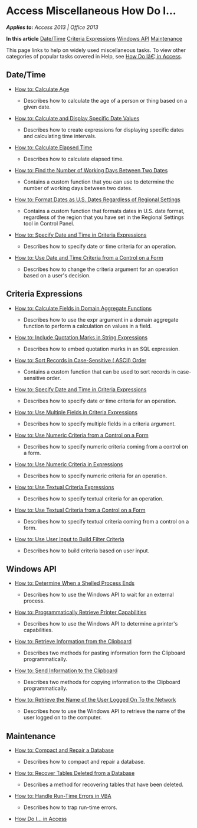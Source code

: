 
# Access Miscellaneous How Do I...

 _**Applies to:** Access 2013 | Office 2013_

 **In this article**
 [Date/Time](#sectionSection0)
 [Criteria Expressions](#sectionSection1)
 [Windows API](#sectionSection2)
 [Maintenance](#sectionSection3)


This page links to help on widely used miscellaneous tasks. To view other categories of popular tasks covered in Help, see  [How Do Iâ€¦ in Access](44a3e88e-df6d-9a2e-2241-262156469df8.md).


## Date/Time
<a name="sectionSection0"> </a>


-  [How to: Calculate Age](4afca7f2-9864-6300-79c4-c4e251b0b66d.md)
    
      - Describes how to calculate the age of a person or thing based on a given date.
    
-  [How to: Calculate and Display Specific Date Values](ba8c8404-fbe9-d7ef-57bb-17631ec8fb4c.md)
    
      - Describes how to create expressions for displaying specific dates and calculating time intervals.
    
-  [How to: Calculate Elapsed Time](90e46152-6d97-0860-a414-a17cc8ba40cf.md)
    
      - Describes how to calculate elapsed time.
    
-  [How to: Find the Number of Working Days Between Two Dates](2831d409-1b10-06ef-54ec-9c3386e70021.md)
    
      - Contains a custom function that you can use to determine the number of working days between two dates.
    
-  [How to: Format Dates as U.S. Dates Regardless of Regional Settings](d2e9121d-d950-0f63-9a28-53613a205465.md)
    
      - Contains a custom function that formats dates in U.S. date format, regardless of the region that you have set in the Regional Settings tool in Control Panel.
    
-  [How to: Specify Date and Time in Criteria Expressions](749379e7-5fbe-3371-a780-ca7915d8de43.md)
    
      - Describes how to specify date or time criteria for an operation.
    
-  [How to: Use Date and Time Criteria from a Control on a Form](65ea2c4c-f714-a34a-7430-b2b11fddf1a6.md)
    
      - Describes how to change the criteria argument for an operation based on a user's decision.
    

## Criteria Expressions
<a name="sectionSection1"> </a>


-  [How to: Calculate Fields in Domain Aggregate Functions](49be8987-6703-0632-6119-8e5e6ae6e315.md)
    
      - Describes how to use the expr argument in a domain aggregate function to perform a calculation on values in a field.
    
-  [How to: Include Quotation Marks in String Expressions](bb4d42ee-37cb-8fbf-0489-62fdf0706b91.md)
    
      - Describes how to embed quotation marks in an SQL expression.
    
-  [How to: Sort Records in Case-Sensitive ( ASCII) Order](92c74803-2ff3-82b3-ca20-8bef5bfd6004.md)
    
      - Contains a custom function that can be used to sort records in case-sensitive order.
    
-  [How to: Specify Date and Time in Criteria Expressions](749379e7-5fbe-3371-a780-ca7915d8de43.md)
    
      - Describes how to specify date or time criteria for an operation.
    
-  [How to: Use Multiple Fields in Criteria Expressions](b0bd588b-b25a-f433-3642-7b06936377e2.md)
    
      - Describes how to specify multiple fields in a criteria argument.
    
-  [How to: Use Numeric Criteria from a Control on a Form](d3455b78-9ab3-9a85-14c9-895e0d0b96d2.md)
    
      - Describes how to specify numeric criteria coming from a control on a form.
    
-  [How to: Use Numeric Criteria in Expressions](c2055190-8d65-7342-19ef-582c05846b5b.md)
    
      - Describes how to specify numeric criteria for an operation.
    
-  [How to: Use Textual Criteria Expressions](72ee596d-b08c-6af4-041a-6771ac8ce524.md)
    
      - Describes how to specify textual criteria for an operation.
    
-  [How to: Use Textual Criteria from a Control on a Form](236e57eb-3523-92da-e665-281961dfb431.md)
    
      - Describes how to specify textual criteria coming from a control on a form.
    
-  [How to: Use User Input to Build Filter Criteria](0ce3417e-3527-ded4-0940-691c5c81352c.md)
    
      - Describes how to build criteria based on user input.
    

## Windows API
<a name="sectionSection2"> </a>


-  [How to: Determine When a Shelled Process Ends](16a6fb03-0ff5-76a9-8efb-9348d5a6beef.md)
    
      - Describes how to use the Windows API to wait for an external process.
    
-  [How to: Programmatically Retrieve Printer Capabilities](8c929823-6b61-16ea-6d84-ff47cc1e8389.md)
    
      - Describes how to use the Windows API to determine a printer's capabilities.
    
-  [How to: Retrieve Information from the Clipboard](593d3047-c6c8-ab22-cdeb-aadc8b56ca81.md)
    
      - Describes two methods for pasting information form the Clipboard programmatically.
    
-  [How to: Send Information to the Clipboard](4261f071-7bff-b290-c3d3-03645fd9ada0.md)
    
      - Describes two methods for copying information to the Clipboard programmatically.
    
-  [How to: Retrieve the Name of the User Logged On To the Network](3bf335a1-08d0-c8d5-8d89-36f0c29d47d0.md)
    
      - Describes how to use the Windows API to retrieve the name of the user logged on to the computer.
    

## Maintenance
<a name="sectionSection3"> </a>


-  [How to: Compact and Repair a Database](5ad4e6b1-abfd-3f89-5c80-9e41397a96e8.md)
    
      - Describes how to compact and repair a database.
    
-  [How to: Recover Tables Deleted from a Database](4d370adb-741f-269d-8def-bccec1f335f1.md)
    
      - Describes a method for recovering tables that have been deleted.
    
-  [How to: Handle Run-Time Errors in VBA](4920479c-f597-bcff-dfd5-9ba5c34ee774.md)
    
      - Describes how to trap run-time errors.
    
-  [How Do I... in Access](44a3e88e-df6d-9a2e-2241-262156469df8.md)
    
